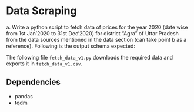 # Data Scraping

a.	Write a python script to fetch data of prices for the year 2020 (date wise from 1st Jan’2020 to 31st Dec’2020) for district “Agra” of Uttar Pradesh from the data sources mentioned in the data section (can take point b as a reference). Following is the output schema expected:

The following file `fetch_data_v1.py` downloads the required data and exports it in `fetch_data_v1.csv`.

## Dependencies

- pandas
- tqdm
